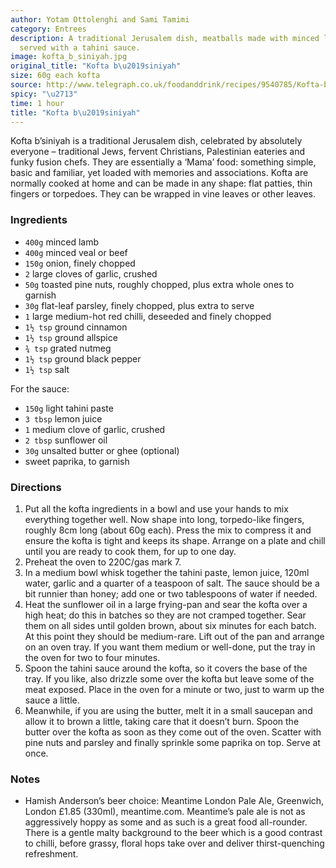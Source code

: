 ```yaml
---
author: Yotam Ottolenghi and Sami Tamimi
category: Entrees
description: A traditional Jerusalem dish, meatballs made with minced lamb and beef,
  served with a tahini sauce.
image: kofta_b_siniyah.jpg
original_title: "Kofta b\u2019siniyah"
size: 60g each kofta
source: http://www.telegraph.co.uk/foodanddrink/recipes/9540785/Kofta-bsiniyah-recipe.html
spicy: "\u2713"
time: 1 hour
title: "Kofta b\u2019siniyah"
---
```


Kofta b’siniyah is a traditional Jerusalem dish, celebrated by absolutely everyone – traditional Jews, fervent Christians, Palestinian eateries and funky fusion chefs. They are essentially a ‘Mama’ food: something simple, basic and familiar, yet loaded with memories and associations. Kofta are normally cooked at home and can be made in any shape: flat patties, thin fingers or torpedoes. They can be wrapped in vine leaves or other leaves. 

### Ingredients

* `400g` minced lamb
* `400g` minced veal or beef
* `150g` onion, finely chopped
* `2` large cloves of garlic, crushed
* `50g` toasted pine nuts, roughly chopped, plus extra whole ones to garnish
* `30g` flat-leaf parsley, finely chopped, plus extra to serve
* `1` large medium-hot red chilli, deseeded and finely chopped
* `1½ tsp` ground cinnamon
* `1½ tsp` ground allspice
* `¾ tsp` grated nutmeg
* `1½ tsp` ground black pepper 
* `1½ tsp` salt

For the sauce:

* `150g` light tahini paste
* `3 tbsp` lemon juice
* `1` medium clove of garlic, crushed
* `2 tbsp` sunflower oil
* `30g` unsalted butter or ghee (optional)
* sweet paprika, to garnish

### Directions

1. Put all the kofta ingredients in a bowl and use your hands to mix everything together well. Now shape into long, torpedo-like fingers, roughly 8cm long (about 60g each). Press the mix to compress it and ensure the kofta is tight and keeps its shape. Arrange on a plate and chill until you are ready to cook them, for up to one day.
2. Preheat the oven to 220C/gas mark 7. 
3. In a medium bowl whisk together the tahini paste, lemon juice, 120ml water, garlic and a quarter of a teaspoon of salt. The sauce should be a bit runnier than honey; add one or two tablespoons of water if needed.
4. Heat the sunflower oil in a large frying-pan and sear the kofta over a high heat; do this in batches so they are not cramped together. Sear them on all sides until golden brown, about six minutes for each batch. At this point they should be medium-rare. Lift out of the pan and arrange on an oven tray. If you want them medium or well-done, put the tray in the oven for two to four minutes.
5. Spoon the tahini sauce around the kofta, so it covers the base of the tray. If you like, also drizzle some over the kofta but leave some of the meat exposed. Place in the oven for a minute or two, just to warm up the sauce a little.
6. Meanwhile, if you are using the butter, melt it in a small saucepan and allow it to brown a little, taking care that it doesn’t burn. Spoon the butter over the kofta as soon as they come out of the oven. Scatter with pine nuts and parsley and finally sprinkle some paprika on top. Serve at once.

### Notes

- Hamish Anderson’s beer choice: Meantime London Pale Ale, Greenwich, London £1.85 (330ml), meantime.com. Meantime’s pale ale is not as aggressively hoppy as some and as such is a great food all-rounder. There is a gentle malty background to the beer which is a good contrast to chilli, before grassy, floral hops take over and deliver thirst-quenching refreshment.